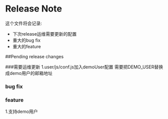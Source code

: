 Release Note
=============

这个文件将会记录:

- 下次release运维需要更新的配置
- 重大的bug fix
- 重大的feature

##Pending release changes

###需要运维更新
1.user/js/conf.js加入demoUser配置
  需要把DEMO_USER替换成demo用户的邮箱地址


### bug fix

### feature
1.支持demo用户
